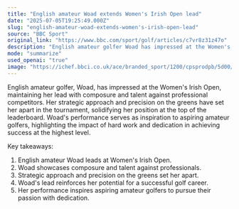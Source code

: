 ```yaml
---
title: "English amateur Woad extends Women's Irish Open lead"
date: "2025-07-05T19:25:49.000Z"
slug: "english-amateur-woad-extends-women's-irish-open-lead"
source: "BBC Sport"
original_link: "https://www.bbc.com/sport/golf/articles/c7vr8z31z47o"
description: "English amateur golfer Woad has impressed at the Women's Irish Open, maintaining her lead with composure and talent against professional competitors. Her strategic approach and precision on the greens have set her apart in the tournament, solidifying her position at the top of the leaderboard. Woad's performance serves as inspiration to aspiring amateur golfers, highlighting the impact of hard work and dedication in achieving success at the highest level."
mode: "summarize"
used_openai: "true"
image: "https://ichef.bbci.co.uk/ace/branded_sport/1200/cpsprodpb/5d00/live/4e1066a0-59d1-11f0-bb0e-bd2e1ce67270.jpg"
---
```


English amateur golfer, Woad, has impressed at the Women's Irish Open, maintaining her lead with composure and talent against professional competitors. Her strategic approach and precision on the greens have set her apart in the tournament, solidifying her position at the top of the leaderboard. Woad's performance serves as inspiration to aspiring amateur golfers, highlighting the impact of hard work and dedication in achieving success at the highest level.

Key takeaways:
1. English amateur Woad leads at Women's Irish Open.
2. Woad showcases composure and talent against professionals.
3. Strategic approach and precision on the greens set her apart.
4. Woad's lead reinforces her potential for a successful golf career.
5. Her performance inspires aspiring amateur golfers to pursue their passion with dedication.